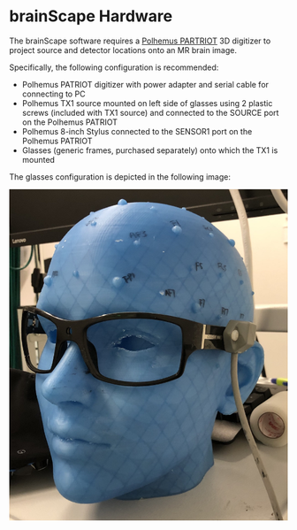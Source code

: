 # brainScape Hardware

The brainScape software requires a 
[Polhemus PARTRIOT](https://polhemus.com/motion-tracking/all-trackers/patriot) 
3D digitizer to project source and detector locations onto an MR brain image.

Specifically, the following configuration is recommended:

* Polhemus PATRIOT digitizer with power adapter and serial cable for connecting to PC
* Polhemus TX1 source mounted on left side of glasses using 2 plastic screws (included with TX1 source) and connected to the SOURCE port on the Polhemus PATRIOT
* Polhemus 8-inch Stylus connected to the SENSOR1 port on the Polhemus PATRIOT
* Glasses (generic frames, purchased separately) onto which the TX1 is mounted

The glasses configuration is depicted in the following image:

![Image of glasses with source](https://github.com/neuluce/brainScape-support/raw/master/glasses.jpg)
